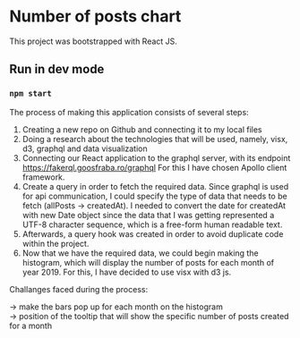 # Number of posts chart

This project was bootstrapped with React JS.

## Run in dev mode 

### `npm start`

The process of making this application consists of several steps: 

1. Creating a new repo on Github and connecting it to my local files
2. Doing a research about the technologies that will be used, namely, visx, d3, graphql and data visualization
3. Connecting our React application to the graphql server, with its endpoint https://fakerql.goosfraba.ro/graphql
For this I have chosen Apollo client framework. 
4. Create a query in order to fetch the required data. Since graphql is used for api communication, I could specify the type of data that needs to be fetch (allPosts -> createdAt). I needed to convert the date for createdAt with new Date object since the data that I was getting represented a UTF-8 character sequence, which is a free-form human readable text. 
5. Afterwards, a query hook was created in order to avoid duplicate code within the project. 
6. Now that we have the required data, we could begin making the histogram, which will display the number of posts for each month of year 2019. 
For this, I have decided to use visx with d3 js. 

Challanges faced during the process: 

-> make the bars pop up for each month on the histogram <br/>
-> position of the tooltip that will show the specific number of posts created for a month 
